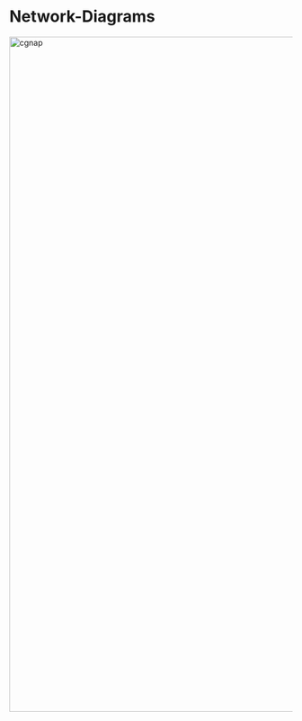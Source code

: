 # Network-Diagrams


<img width="920" height="1200" alt="cgnap" src="https://github.com/user-attachments/assets/adab3ea9-7dd7-4157-8c51-2b6e923ac7c6" />
